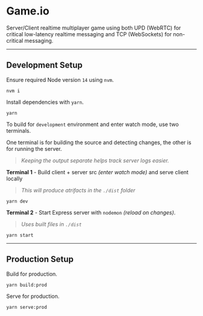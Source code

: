# Game.io

Server/Client realtime multiplayer game using both UPD (WebRTC) for critical low-latency realtime messaging and TCP (WebSockets) for non-critical messaging.

---

## Development Setup

Ensure required Node version `14` using `nvm`.

```
nvm i
```

Install dependencies with `yarn`.

```
yarn
```

To build for `development` environment and enter watch mode, use two terminals.

One terminal is for building the source and detecting changes, the other is for running the server.

> _Keeping the output separate helps track server logs easier._

**Terminal 1** - Build client + server src _(enter watch mode)_ and serve client locally

> _This will produce atrifacts in the `./dist` folder_

```
yarn dev
```

**Terminal 2** - Start Express server with `nodemon` _(reload on changes)_.

> _Uses built files in `./dist`_

```
yarn start
```

---

## Production Setup

Build for production.

```
yarn build:prod
```

Serve for production.

```
yarn serve:prod
```
